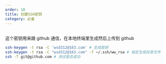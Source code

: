 ```yaml
---
order: 10
title: 创建SSH密钥
category: 必备
---
```


##
这个密钥用来跟 github 通信，在本地终端里生成然后上传到 github

```bash
ssh-keygen -t rsa -C 'wsd312@163.com' # 生成密钥
ssh-keygen -t rsa -C "wsd312@163.com" -f ~/.ssh/ww_rsa # 指定生成目录文件名字
ssh -T git@github.com # 测试是否成功
```
